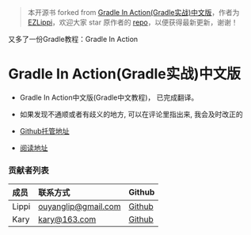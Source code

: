 > 本开源书 forked from [Gradle In Action(Gradle实战)中文版](https://github.com/EZLippi/GradleInActionZh)，作者为 [EZLippi](https://github.com/EZLippi)，欢迎大家 star 原作者的 [repo](https://github.com/EZLippi/GradleInActionZh)，以便获得最新更新，谢谢！

又多了一份Gradle教程：Gradle In Action

# Gradle In Action(Gradle实战)中文版

* Gradle In Action中文版(Gradle中文教程)， 已完成翻译。

* 如果发现不通顺或者有歧义的地方, 可以在评论里指出来, 我会及时改正的

* [Github托管地址](https://github.com/LippiOuYang/GradleInActionZh)

* [阅读地址](http://lippiouyang.gitbooks.io/gradle-in-action-cn/content/)



### 贡献者列表

成员 | 联系方式  | Github
:------|:------|:------
Lippi  | ouyanglip@gmail.com | [Github](https://github.com/LippiOuYang)
Kary   | kary@163.com	     | [Github](https://github.com/kary)

